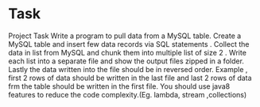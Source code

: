 # Task

Project Task 
Write a program to pull data from a MySQL table. 
Create a MySQL table and insert few data records via SQL statements . 
Collect the data in list from MySQL and chunk them into multiple list of size 
2 . Write each list into a separate file and show the output files zipped in a folder. Lastly the data written into the file should be in reversed order. 
Example , first 2 rows of data should be written in the last file and last 2 rows of data frm the table should be written in the first file. 
You should use java8 features to reduce the code complexity.(Eg. lambda, stream ,collections)
